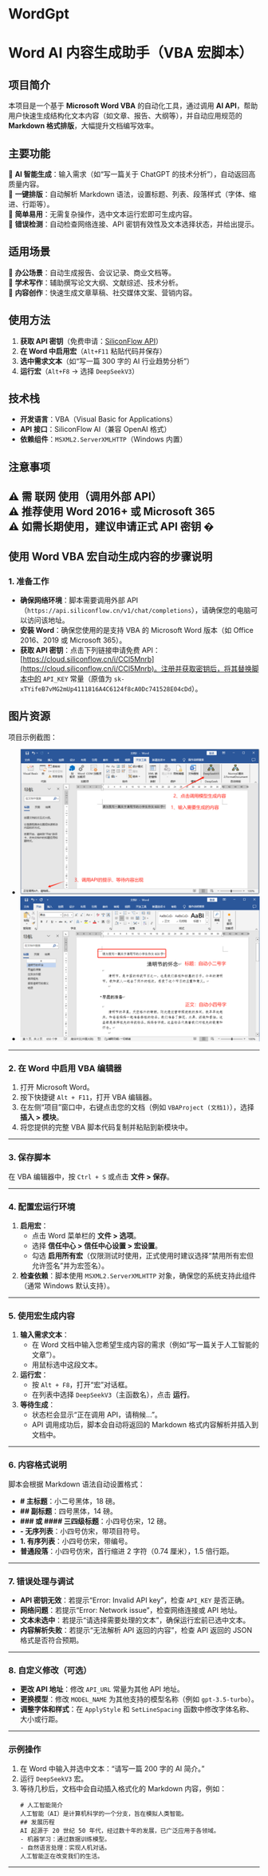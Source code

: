 # WordGpt


# **Word AI 内容生成助手（VBA 宏脚本）**  

## **项目简介**  
本项目是一个基于 **Microsoft Word VBA** 的自动化工具，通过调用 **AI API**，帮助用户快速生成结构化文本内容（如文章、报告、大纲等），并自动应用规范的 **Markdown 格式排版**，大幅提升文档编写效率。  

## **主要功能**  
🔹 **AI 智能生成**：输入需求（如“写一篇关于 ChatGPT 的技术分析”），自动返回高质量内容。  
🔹 **一键排版**：自动解析 Markdown 语法，设置标题、列表、段落样式（字体、缩进、行距等）。  
🔹 **简单易用**：无需复杂操作，选中文本运行宏即可生成内容。  
🔹 **错误检测**：自动检查网络连接、API 密钥有效性及文本选择状态，并给出提示。  

## **适用场景**  
📌 **办公场景**：自动生成报告、会议记录、商业文档等。  
📌 **学术写作**：辅助撰写论文大纲、文献综述、技术分析。  
📌 **内容创作**：快速生成文章草稿、社交媒体文案、营销内容。  

## **使用方法**  
1. **获取 API 密钥**（免费申请：[SiliconFlow API](https://cloud.siliconflow.cn/i/CCl5Mnrb)）  
2. **在 Word 中启用宏**（`Alt+F11` 粘贴代码并保存）  
3. **选中需求文本**（如“写一篇 300 字的 AI 行业趋势分析”）  
4. **运行宏**（`Alt+F8` → 选择 `DeepSeekV3`）  

## **技术栈**  
- **开发语言**：VBA（Visual Basic for Applications）  
- **API 接口**：SiliconFlow AI（兼容 OpenAI 格式）  
- **依赖组件**：`MSXML2.ServerXMLHTTP`（Windows 内置）  

## **注意事项**  
⚠️ 需 **联网** 使用（调用外部 API）  
⚠️ 推荐使用 **Word 2016+** 或 **Microsoft 365**  
⚠️ 如需长期使用，建议申请正式 API 密钥
�
---

## 使用 Word VBA 宏自动生成内容的步骤说明

### 1. 准备工作
- **确保网络环境**：脚本需要调用外部 API（`https://api.siliconflow.cn/v1/chat/completions`），请确保您的电脑可以访问该地址。
- **安装 Word**：确保您使用的是支持 VBA 的 Microsoft Word 版本（如 Office 2016、2019 或 Microsoft 365）。
- **获取 API 密钥**：点击下列链接申请免费 API：[https://cloud.siliconflow.cn/i/CCl5Mnrb](https://cloud.siliconflow.cn/i/CCl5Mnrb)。注册并获取密钥后，将其替换脚本中的 `API_KEY` 常量（原值为 `sk-xTYifeB7vMG2mUp4111816A4C6124f8cA0Dc741528E04cDd`）。



## 图片资源
项目示例截图：
- ![功能演示](img/20250402170713.png)
- ![生成效果](img/20250402170729.png)

---

### 2. 在 Word 中启用 VBA 编辑器
1. 打开 Microsoft Word。
2. 按下快捷键 `Alt + F11`，打开 VBA 编辑器。
3. 在左侧“项目”窗口中，右键点击您的文档（例如 `VBAProject (文档1)`），选择 **插入 > 模块**。
4. 将您提供的完整 VBA 脚本代码复制并粘贴到新模块中。

---

### 3. 保存脚本
 在 VBA 编辑器中，按 `Ctrl + S` 或点击 **文件 > 保存**。

---

### 4. 配置宏运行环境
1. **启用宏**：
   - 点击 Word 菜单栏的 **文件 > 选项**。
   - 选择 **信任中心 > 信任中心设置 > 宏设置**。
   - 勾选 **启用所有宏**（仅限测试时使用，正式使用时建议选择“禁用所有宏但允许签名”并为宏签名）。
2. **检查依赖**：脚本使用 `MSXML2.ServerXMLHTTP` 对象，确保您的系统支持此组件（通常 Windows 默认支持）。

---

### 5. 使用宏生成内容
1. **输入需求文本**：
   - 在 Word 文档中输入您希望生成内容的需求（例如“写一篇关于人工智能的文章”）。
   - 用鼠标选中这段文本。
2. **运行宏**：
   - 按 `Alt + F8`，打开“宏”对话框。
   - 在列表中选择 `DeepSeekV3`（主函数名），点击 **运行**。
3. **等待生成**：
   - 状态栏会显示“正在调用 API，请稍候...”。
   - API 调用成功后，脚本会自动将返回的 Markdown 格式内容解析并插入到文档中。

---

### 6. 内容格式说明
脚本会根据 Markdown 语法自动设置格式：
- **# 主标题**：小二号黑体，18 磅。
- **## 副标题**：四号黑体，14 磅。
- **### 或 #### 三四级标题**：小四号仿宋，12 磅。
- **- 无序列表**：小四号仿宋，带项目符号。
- **1. 有序列表**：小四号仿宋，带编号。
- **普通段落**：小四号仿宋，首行缩进 2 字符（0.74 厘米），1.5 倍行距。

---

### 7. 错误处理与调试
- **API 密钥无效**：若提示“Error: Invalid API key”，检查 `API_KEY` 是否正确。
- **网络问题**：若提示“Error: Network issue”，检查网络连接或 API 地址。
- **文本未选中**：若提示“请选择需要处理的文本”，确保运行宏前已选中文本。
- **内容解析失败**：若提示“无法解析 API 返回的内容”，检查 API 返回的 JSON 格式是否符合预期。

---

### 8. 自定义修改（可选）
- **更改 API 地址**：修改 `API_URL` 常量为其他 API 地址。
- **更换模型**：修改 `MODEL_NAME` 为其他支持的模型名称（例如 `gpt-3.5-turbo`）。
- **调整字体和样式**：在 `ApplyStyle` 和 `SetLineSpacing` 函数中修改字体名称、大小或行距。

---

### 示例操作
1. 在 Word 中输入并选中文本：“请写一篇 200 字的 AI 简介。”
2. 运行 `DeepSeekV3` 宏。
3. 等待几秒后，文档中会自动插入格式化的 Markdown 内容，例如：
   ```
   # 人工智能简介
   人工智能（AI）是计算机科学的一个分支，旨在模拟人类智能。  
   ## 发展历程
   AI 起源于 20 世纪 50 年代，经过数十年的发展，已广泛应用于各领域。  
   - 机器学习：通过数据训练模型。  
   - 自然语言处理：实现人机对话。  
   人工智能正在改变我们的生活。
   ```

---
